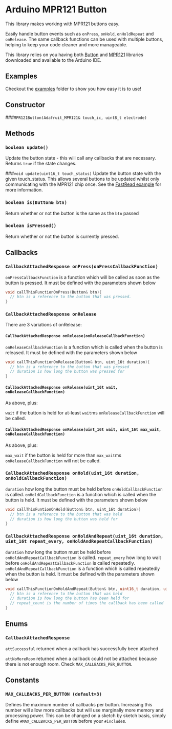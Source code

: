 # Arduino MPR121 Button
This library makes working with MPR121 buttons easy.

Easily handle button events such as ```onPress```, ```onHold```, ```onHoldRepeat``` and ```onRelease```. The same callback functions can be used with multiple buttons, helping to keep your code cleaner and more manageable.

This library relies on you having both [Button](https://github.com/r89m/Button) and [MPR121](https://github.com/adafruit/Adafruit_MPR121) libraries downloaded and available to the Arduino IDE.

## Examples

Checkout the [examples](examples) folder to show you how easy it is to use!

## Constructor
###```MPR121Button(Adafruit_MPR121& touch_ic, uint8_t electrode)```

## Methods
### ```boolean update()```
Update the button state - this will call any callbacks that are necessary. Returns ```true``` if the state changes.

###```void update(uint16_t touch_status)```
Update the button state with the given touch_status. This allows several buttons to be updated whilst only communicating with the MPR121 chip once. See the [FastRead example](examples/FastRead) for more information.

### ```boolean is(Button& btn)```
Return whether or not the button is the same as the ```btn``` passed

### ```boolean isPressed()```
Return whether or not the button is currently pressed.


## Callbacks
### ```CallbackAttachedResponse onPress(onPressCallbackFunction)```
```onPressCallbackFunction``` is a function which will be called as soon as the button is pressed. It must be defined with the parameters shown below
```c++
void callThisFunctionOnPress(Button& btn){
  // btn is a reference to the button that was pressed.
}
```


### ```CallbackAttachedResponse onRelease```
There are 3 variations of onRelease:

#### ```CallbackAttachedResponse onRelease(onReleaseCallbackFunction)```

```onReleaseCallbackFunction``` is a function which is called when the button is released. It must be defined with the parameters shown below
```c++
void callThisFunctionOnRelease(Button& btn, uint_16t duration){
  // btn is a reference to the button that was pressed
  // duration is how long the button was pressed for
}
```

#### ```CallbackAttachedResponse onRelease(uint_16t wait, onReleaseCallbackFunction)```

As above, plus:

```wait``` if the button is held for at-least ```wait```ms ```onReleaseCallbackFunction``` will be called.

#### ```CallbackAttachedResponse onRelease(uint_16t wait, uint_16t max_wait, onReleaseCallbackFunction)```

As above, plus:

```max_wait``` if the button is held for more than ```max_wait```ms ```onReleaseCallbackFunction``` will not be called.


### ```CallbackAttachedResponse onHold(uint_16t duration, onHoldCallbackFunction)```

```duration``` how long the button must be held before ```onHoldCallbackFunction``` is called.
```onHoldCallbackFunction``` is a function which is called when the button is held. It must be defined with the parameters shown below

```c++
void callThisFuntionOnHold(Button& btn, uint_16t duration){
  // btn is a reference to the button that was held
  // duration is how long the button was held for
}
```

### ```CallbackAttachedResponse onHoldAndRepeat(uint_16t duration, uint_16t repeat_every, onHoldAndRepeatCallbackFunction)```

```duration``` how long the button must be held before ```onHoldAndRepeatCallbackFunction``` is called.
```repeat_every``` how long to wait before ```onHoldAndRepeatCallbackFunction``` is called repeatedly.
```onHoldAndRepeatCallbackFunction``` is a function which is called repeatedly when the button is held. It must be defined with the parameters shown below

```c++
void callThisFunctionOnHoldAndRepeat(Button& btn, uint16_t duration, uint8_t repeat_count){
  // btn is a reference to the button that was held
  // duration is how long the button has been held for
  // repeat_count is the number of times the callback has been called
}
```

## Enums

### ```CallbackAttachedResponse```
```attSuccessful``` returned when a callback has successfully been attached

```attNoMoreRoom``` returned when a callback could not be attached because there is not enough room. Check ```MAX_CALLBACKS_PER_BUTTON```.

## Constants

### ```MAX_CALLBACKS_PER_BUTTON (default=3)```
Defines the maximum number of callbacks per button. Increasing this number will allow more callbacks but will use marginally more memory and processing power. This can be changed on a sketch by sketch basis, simply define ```#MAX_CALLBACKS_PER_BUTTON``` before your ```#include```s.
